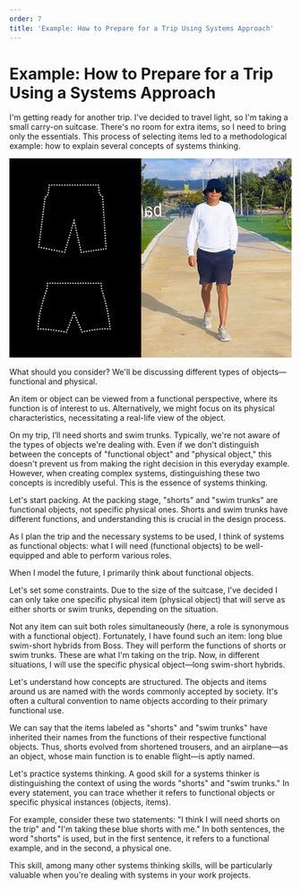 ```yaml
---
order: 7
title: 'Example: How to Prepare for a Trip Using Systems Approach'
---
```


# Example: How to Prepare for a Trip Using a Systems Approach

I'm getting ready for another trip. I've decided to travel light, so I'm taking a small carry-on suitcase. There's no room for extra items, so I need to bring only the essentials. This process of selecting items led to a methodological example: how to explain several concepts of systems thinking.

![](./example-how-to-prepare-for-a-trip-using-systems-approach-6.png)

What should you consider? We'll be discussing different types of objects—functional and physical.

An item or object can be viewed from a functional perspective, where its function is of interest to us. Alternatively, we might focus on its physical characteristics, necessitating a real-life view of the object.

On my trip, I’ll need shorts and swim trunks. Typically, we're not aware of the types of objects we're dealing with. Even if we don't distinguish between the concepts of "functional object" and "physical object," this doesn't prevent us from making the right decision in this everyday example. However, when creating complex systems, distinguishing these two concepts is incredibly useful. This is the essence of systems thinking.

Let's start packing. At the packing stage, "shorts" and "swim trunks" are functional objects, not specific physical ones. Shorts and swim trunks have different functions, and understanding this is crucial in the design process.

As I plan the trip and the necessary systems to be used, I think of systems as functional objects: what I will need (functional objects) to be well-equipped and able to perform various roles.

When I model the future, I primarily think about functional objects.

Let's set some constraints. Due to the size of the suitcase, I've decided I can only take one specific physical item (physical object) that will serve as either shorts or swim trunks, depending on the situation.

Not any item can suit both roles simultaneously (here, a role is synonymous with a functional object). Fortunately, I have found such an item: long blue swim-short hybrids from Boss. They will perform the functions of shorts or swim trunks. These are what I'm taking on the trip. Now, in different situations, I will use the specific physical object—long swim-short hybrids.

Let's understand how concepts are structured. The objects and items around us are named with the words commonly accepted by society. It's often a cultural convention to name objects according to their primary functional use.

We can say that the items labeled as "shorts" and "swim trunks" have inherited their names from the functions of their respective functional objects. Thus, shorts evolved from shortened trousers, and an airplane—as an object, whose main function is to enable flight—is aptly named.

Let's practice systems thinking. A good skill for a systems thinker is distinguishing the context of using the words "shorts" and "swim trunks." In every statement, you can trace whether it refers to functional objects or specific physical instances (objects, items).

For example, consider these two statements: "I think I will need shorts on the trip" and "I'm taking these blue shorts with me." In both sentences, the word "shorts" is used, but in the first sentence, it refers to a functional example, and in the second, a physical one.

This skill, among many other systems thinking skills, will be particularly valuable when you're dealing with systems in your work projects.